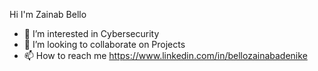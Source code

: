 Hi  I'm Zainab Bello
- 👀 I’m interested in Cybersecurity
- 💞️ I’m looking to collaborate on Projects
- 📫 How to reach me https://www.linkedin.com/in/bellozainabadenike

